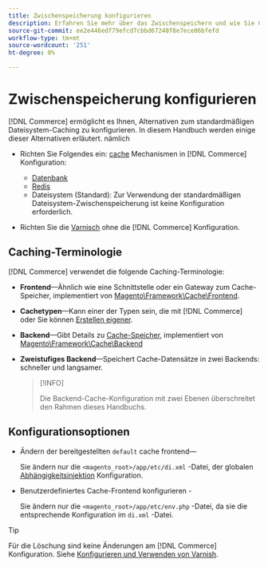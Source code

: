 ```yaml
---
title: Zwischenspeicherung konfigurieren
description: Erfahren Sie mehr über das Zwischenspeichern und wie Sie Cache-Mechanismen für die Adobe Commerce- und Magento Open Source-Anwendung konfigurieren.
source-git-commit: ee2e446edf79efcd7cbbd67248f8e7ece06bfefd
workflow-type: tm+mt
source-wordcount: '251'
ht-degree: 0%

---
```


# Zwischenspeicherung konfigurieren

[!DNL Commerce] ermöglicht es Ihnen, Alternativen zum standardmäßigen Dateisystem-Caching zu konfigurieren. In diesem Handbuch werden einige dieser Alternativen erläutert. nämlich

- Richten Sie Folgendes ein: [cache](https://glossary.magento.com/cache) Mechanismen in [!DNL Commerce] Konfiguration:

   - [Datenbank](https://developer.adobe.com/commerce/php/development/cache/partial/database-caching/)
   - [Redis](config-redis.md)
   - Dateisystem (Standard): Zur Verwendung der standardmäßigen Dateisystem-Zwischenspeicherung ist keine Konfiguration erforderlich.

- Richten Sie die [Varnisch](config-varnish.md) ohne die [!DNL Commerce] Konfiguration.

## Caching-Terminologie

[!DNL Commerce] verwendet die folgende Caching-Terminologie:

- **Frontend**—Ähnlich wie eine Schnittstelle oder ein Gateway zum Cache-Speicher, implementiert von [Magento\Framework\Cache\Frontend](https://github.com/magento/magento2/tree/2.4/lib/internal/Magento/Framework/Cache/Frontend).
- **Cachetypen**—Kann einer der Typen sein, die mit [!DNL Commerce] oder Sie können [Erstellen eigener](https://developer.adobe.com/commerce/php/development/cache/partial/cache-type/).
- **Backend**—Gibt Details zu [Cache-Speicher](https://framework.zend.com/manual/1.12/en/zend.cache.backends.html), implementiert von [Magento\Framework\Cache\Backend](https://github.com/magento/magento2/tree/2.4/lib/internal/Magento/Framework/Cache/Backend)
- **Zweistufiges Backend**—Speichert Cache-Datensätze in zwei Backends: schneller und langsamer.

   >[!INFO]
   >
   >Die Backend-Cache-Konfiguration mit zwei Ebenen überschreitet den Rahmen dieses Handbuchs.

## Konfigurationsoptionen

- Ändern der bereitgestellten `default` cache frontend—

   Sie ändern nur die `<magento_root>/app/etc/di.xml` -Datei, der globalen [Abhängigkeitsinjektion](https://glossary.magento.com/dependency-injection) Konfiguration.

- Benutzerdefiniertes Cache-Frontend konfigurieren -

   Sie ändern nur die `<magento_root>/app/etc/env.php` -Datei, da sie die entsprechende Konfiguration im `di.xml` -Datei.

>[!TIP]
>
>Für die Löschung sind keine Änderungen am [!DNL Commerce] Konfiguration. Siehe [Konfigurieren und Verwenden von Varnish](config-varnish.md).
